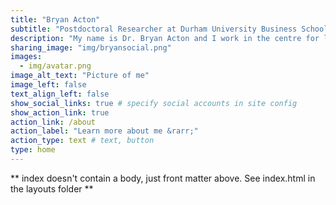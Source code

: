 ```yaml
---
title: "Bryan Acton"
subtitle: "Postdoctoral Researcher at Durham University Business School"
description: "My name is Dr. Bryan Acton and I work in the centre for leadership and followership (Durham University). I will be assistant professor of Leadership/Organizational Behavior at [Binghamton University School of Management](https://www.binghamton.edu/som/research/cls/index.html). I am interested in cutting-edge data analytic approaches for answering questions about our social world. I am particularly interested in studying leadership in collectives."
sharing_image: "img/bryansocial.png"
images:
  - img/avatar.png
image_alt_text: "Picture of me"
image_left: false
text_align_left: false
show_social_links: true # specify social accounts in site config
show_action_link: true
action_link: /about
action_label: "Learn more about me &rarr;"
action_type: text # text, button
type: home
---
```


** index doesn't contain a body, just front matter above.
See index.html in the layouts folder **